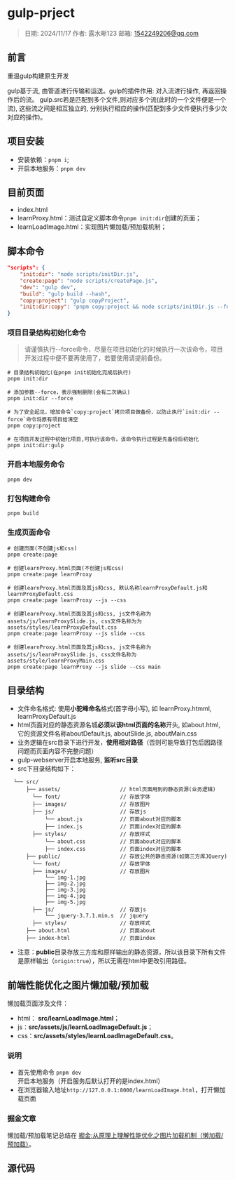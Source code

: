 # gulp-prject
> 日期: 2024/11/17
> 作者: 露水晰123
> 邮箱: 1542249206@qq.com

## 前言

重温gulp构建原生开发

gulp基于流, 由管道进行传输和运送。gulp的插件作用: 对入流进行操作, 再返回操作后的流。
gulp.src若是匹配到多个文件,则对应多个流(此时的一个文件便是一个流), 这些流之间是相互独立的, 分别执行相应的操作(匹配到多少文件便执行多少次对应的操作)。

## 项目安装

- 安装依赖：`pnpm i`;
- 开启本地服务：`pnpm dev`

## 目前页面

- index.html
- learnProxy.html：测试自定义脚本命令`pnpm init:dir`创建的页面；
- learnLoadImage.html：实现图片懒加载/预加载机制；


## 脚本命令

```json
"scripts": {
    "init:dir": "node scripts/initDir.js",
    "create:page": "node scripts/createPage.js",
    "dev": "gulp dev",
    "build": "gulp build --hash",
    "copy:project": "gulp copyProject",
    "init:dir:copy": "pnpm copy:project && node scripts/initDir.js --force"
}
```

### 项目目录结构初始化命令

> 请谨慎执行--force命令，尽量在项目初始化的时候执行一次该命令，项目开发过程中便不要再使用了，若要使用请提前备份。

```node
# 目录结构初始化(在pnpm init初始化完成后执行)
pnpm init:dir

# 添加参数--force，表示强制删除(会有二次确认)
pnpm init:dir --force

# 为了安全起见，增加命令`copy:project`拷贝项目做备份，以防止执行`init:dir --force`命令将原有项目给清空
pnpm copy:project

# 在项目开发过程中初始化项目,可执行该命令，该命令执行过程是先备份后初始化
pnpm init:dir:gulp
```

### 开启本地服务命令
```node
pnpm dev
```

### 打包构建命令
```
pnpm build
```

### 生成页面命令
```node
# 创建页面(不创建js和css)
pnpm create:page

# 创建learnProxy.html页面(不创建js和css)
pnpm create:page learnProxy

# 创建learnProxy.html页面及其js和css, 默认名称learnProxyDefault.js和learnProxyDefault.css
pnpm create:page learnProxy --js --css

# 创建learnProxy.html页面及其js和css, js文件名称为assets/js/learnProxySlide.js, css文件名称为为assets/styles/learnProxyDefault.css
pnpm create:page learnProxy --js slide --css 

# 创建learnProxy.html页面及其js和css, js文件名称为assets/js/learnProxySlide.js, css文件名称为assets/style/learnProxyMain.css
pnpm create:page learnProxy --js slide --css main
```

## 目录结构
- 文件命名格式: 使用**小驼峰命名**格式(首字母小写), 如 learnProxy.htmml, learnProxyDefault.js
- html页面对应的静态资源名城**必须以该html页面的名称**开头, 如about.html, 它的资源文件名称aboutDefault.js, aboutSlide.js, aboutMain.css
- 业务逻辑在src目录下进行开发，**使用相对路径**（否则可能导致打包后因路径问题而页面内容不完整问题）
- gulp-webserver开启本地服务,  **监听src目录**
- src下目录结构如下：

```
  └── src/
      ├── assets/                 	// html页面用到的静态资源(业务逻辑)
      	└── font/ 					// 存放字体
      	├── images/ 				// 存放图片
      	├── js/ 					// 存放js
      		└── about.js			// 页面about对应的脚本
      		├── index.js			// 页面index对应的脚本
      	├── styles/ 				// 存放样式
      		└── about.css			// 页面about对应的脚本
      		├── index.css			// 页面index对应的脚本
      ├── public/               	// 存放公共的静态资源(如第三方库JQuery)
      	└── font/ 					// 存放字体
      	├── images/ 			   	// 存放图片
      		└── img-1.jpg	
      		├── img-2.jpg
      		├── img-3.jpg
      		├── img-4.jpg
      		├── img-5.jpg
      	├── js/ 					// 存放js
      		└── jquery-3.7.1.min.s  // jquery
      	├── styles/	 				// 存放样式
      ├── about.html                // 页面about
      ├── index-html                // 页面index
```

- 注意：**public**目录存放三方库和原样输出的静态资源，所以该目录下所有文件是原样输出（`origin:true`），所以无需在html中更改引用路径。

## 前端性能优化之图片懒加载/预加载

懒加载页面涉及文件：

- html： **src/learnLoadImage.html**；
- js：**src/assets/js/learnLoadImageDefault.js**；
- css：**src/assets/styles/learnLoadImageDefault.css**。

### 说明

- 首先使用命令 `pnpm dev` 开启本地服务（开启服务后默认打开的是index.html）
- 在浏览器输入地址`http://127.0.0.1:8000/learnLoadImage.html`，打开懒加载页面

### 掘金文章

懒加载/预加载笔记总结在 [掘金:从原理上理解性能优化之图片加载机制（懒加载/预加载）](https://juejin.cn/post/7437763496609333275)。

## 源代码
